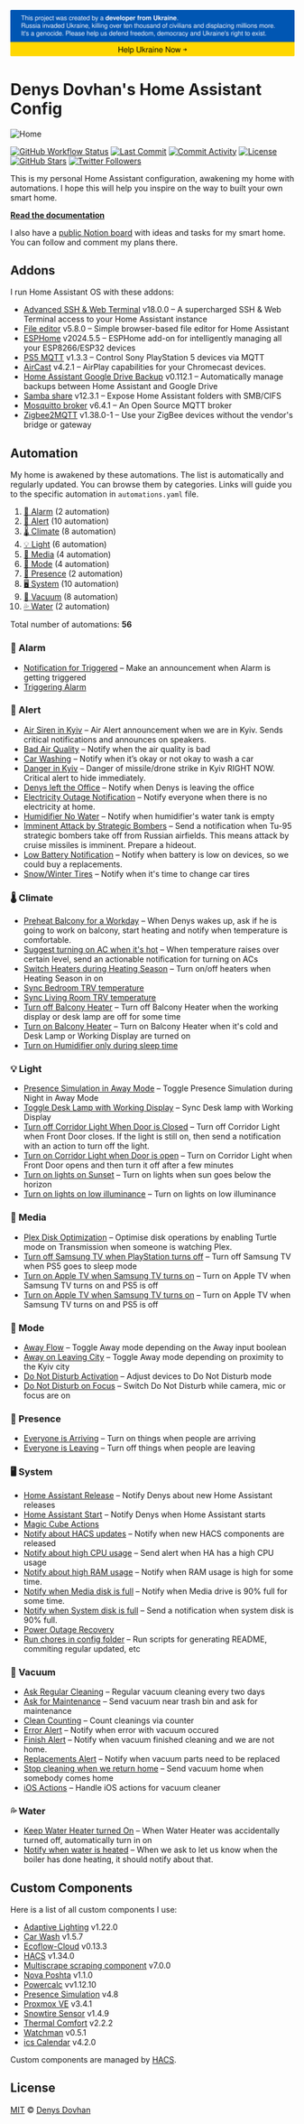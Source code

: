 [![SWUbanner](https://raw.githubusercontent.com/vshymanskyy/StandWithUkraine/main/banner-direct-single.svg)](https://stand-with-ukraine.pp.ua/)

# Denys Dovhan's Home Assistant Config

![Home](https://user-images.githubusercontent.com/3459374/152371766-1d2a1e17-34d3-4fe6-9e6d-aded02f14de1.png)

[![GitHub Workflow Status][github-img]][github-url]
[![Last Commit][last-commit-img]][github-url]
[![Commit Activity][commit-activity-img]][github-url]
[![License][license-img]][license-url]
[![GitHub Stars][stars-img]][github-url]
[![Twitter Followers][twitter-img]][twitter-url]

This is my personal Home Assistant configuration, awakening my home with automations. I hope this will help you inspire on the way to built your own smart home.

[**Read the documentation**](https://denysdovhan.com/smart-home)

I also have a [public Notion board](https://www.notion.so/denysdovhan/f09ea06da5db4cfa84d3ca50417b93b2?v=5fccab53c2fd4ac188ee0b92c2ca1cb9) with ideas and tasks for my smart home. You can follow and comment my plans there.

## Addons

I run Home Assistant OS with these addons:

<!-- start-addons -->

- [Advanced SSH & Web Terminal](https://github.com/hassio-addons/addon-ssh) v18.0.0 – A supercharged SSH & Web Terminal access to your Home Assistant instance
- [File editor](https://github.com/home-assistant/addons/tree/master/configurator) v5.8.0 – Simple browser-based file editor for Home Assistant
- [ESPHome](https://esphome.io/) v2024.5.5 – ESPHome add-on for intelligently managing all your ESP8266/ESP32 devices
- [PS5 MQTT](https://github.com/FunkeyFlo/ps5-mqtt/tree/main/add-ons/ps5-mqtt) v1.3.3 – Control Sony PlayStation 5 devices via MQTT
- [AirCast](https://github.com/hassio-addons/addon-aircast) v4.2.1 – AirPlay capabilities for your Chromecast devices.
- [Home Assistant Google Drive Backup](https://github.com/sabeechen/hassio-google-drive-backup) v0.112.1 – Automatically manage backups between Home Assistant and Google Drive
- [Samba share](https://github.com/home-assistant/addons/tree/master/samba) v12.3.1 – Expose Home Assistant folders with SMB/CIFS
- [Mosquitto broker](https://github.com/home-assistant/addons/tree/master/mosquitto) v6.4.1 – An Open Source MQTT broker
- [Zigbee2MQTT](https://github.com/zigbee2mqtt/hassio-zigbee2mqtt/tree/master/zigbee2mqtt) v1.38.0-1 – Use your ZigBee devices without the vendor's bridge or gateway
<!-- end-addons -->

## Automation

My home is awakened by these automations. The list is automatically and regularly updated. You can browse them by categories. Links will guide you to the specific automation in `automations.yaml` file.

<!-- start-automations -->

1. [🚨 Alarm](#-alarm) (2 automation)
1. [🔔 Alert](#-alert) (10 automation)
1. [🌡️ Climate](#-climate) (8 automation)
1. [💡 Light](#-light) (6 automation)
1. [🎵 Media](#-media) (4 automation)
1. [🚦 Mode](#-mode) (4 automation)
1. [🔘 Presence](#-presence) (2 automation)
1. [🖥️ System](#-system) (10 automation)
1. [🧹 Vacuum](#-vacuum) (8 automation)
1. [💦 Water](#-water) (2 automation)

Total number of automations: **56**️

### 🚨 Alarm

- [Notification for Triggered](https://github.com/denysdovhan/home-assistant-config/blob/76abb5d0e89160ccc80955a28fca1386cb6d6712/automations.yaml#L75) – Make an announcement when Alarm is getting triggered
- [Triggering Alarm](https://github.com/denysdovhan/home-assistant-config/blob/76abb5d0e89160ccc80955a28fca1386cb6d6712/automations.yaml#L52)

### 🔔 Alert

- [Air Siren in Kyiv](https://github.com/denysdovhan/home-assistant-config/blob/76abb5d0e89160ccc80955a28fca1386cb6d6712/automations.yaml#L1) – Air Alert announcement when we are in Kyiv. Sends critical notifications and announces on speakers.
- [Bad Air Quality](https://github.com/denysdovhan/home-assistant-config/blob/76abb5d0e89160ccc80955a28fca1386cb6d6712/automations.yaml#L359) – Notify when the air quality is bad
- [Car Washing](https://github.com/denysdovhan/home-assistant-config/blob/76abb5d0e89160ccc80955a28fca1386cb6d6712/automations.yaml#L419) – Notify when it’s okay or not okay to wash a car
- [Danger in Kyiv](https://github.com/denysdovhan/home-assistant-config/blob/76abb5d0e89160ccc80955a28fca1386cb6d6712/automations.yaml#L2252) – Danger of missile/drone strike in Kyiv RIGHT NOW. Critical alert to hide immediately.
- [Denys left the Office](https://github.com/denysdovhan/home-assistant-config/blob/76abb5d0e89160ccc80955a28fca1386cb6d6712/automations.yaml#L2120) – Notify when Denys is leaving the office
- [Electricity Outage Notification](https://github.com/denysdovhan/home-assistant-config/blob/76abb5d0e89160ccc80955a28fca1386cb6d6712/automations.yaml#L2361) – Notify everyone when there is no electricity at home.
- [Humidifier No Water](https://github.com/denysdovhan/home-assistant-config/blob/76abb5d0e89160ccc80955a28fca1386cb6d6712/automations.yaml#L393) – Notify when humidifier's water tank is empty
- [Imminent Attack by Strategic Bombers](https://github.com/denysdovhan/home-assistant-config/blob/76abb5d0e89160ccc80955a28fca1386cb6d6712/automations.yaml#L2338) – Send a notification when Tu-95 strategic bombers take off from Russian airfields. This means attack by cruise missiles is imminent. Prepare a hideout.
- [Low Battery Notification](https://github.com/denysdovhan/home-assistant-config/blob/76abb5d0e89160ccc80955a28fca1386cb6d6712/automations.yaml#L2416) – Notify when battery is low on devices, so we could buy a replacements.
- [Snow/Winter Tires](https://github.com/denysdovhan/home-assistant-config/blob/76abb5d0e89160ccc80955a28fca1386cb6d6712/automations.yaml#L469) – Notify when it's time to change car tires

### 🌡️ Climate

- [Preheat Balcony for a Workday](https://github.com/denysdovhan/home-assistant-config/blob/76abb5d0e89160ccc80955a28fca1386cb6d6712/automations.yaml#L725) – When Denys wakes up, ask if he is going to work on balcony, start heating and notify when temperature is comfortable.
- [Suggest turning on AC when it's hot](https://github.com/denysdovhan/home-assistant-config/blob/76abb5d0e89160ccc80955a28fca1386cb6d6712/automations.yaml#LNone) – When temperature raises over certain level, send an actionable notification for turning on ACs
- [Switch Heaters during Heating Season](https://github.com/denysdovhan/home-assistant-config/blob/76abb5d0e89160ccc80955a28fca1386cb6d6712/automations.yaml#L560) – Turn on/off heaters when Heating Season in on
- [Sync Bedroom TRV temperature](https://github.com/denysdovhan/home-assistant-config/blob/76abb5d0e89160ccc80955a28fca1386cb6d6712/automations.yaml#L551)
- [Sync Living Room TRV temperature](https://github.com/denysdovhan/home-assistant-config/blob/76abb5d0e89160ccc80955a28fca1386cb6d6712/automations.yaml#L542)
- [Turn off Balcony Heater](https://github.com/denysdovhan/home-assistant-config/blob/76abb5d0e89160ccc80955a28fca1386cb6d6712/automations.yaml#L673) – Turn off Balcony Heater when the working display or desk lamp are off for some time
- [Turn on Balcony Heater](https://github.com/denysdovhan/home-assistant-config/blob/76abb5d0e89160ccc80955a28fca1386cb6d6712/automations.yaml#L633) – Turn on Balcony Heater when it's cold and Desk Lamp or Working Display are turned on
- [Turn on Humidifier only during sleep time](https://github.com/denysdovhan/home-assistant-config/blob/76abb5d0e89160ccc80955a28fca1386cb6d6712/automations.yaml#L1857)

### 💡 Light

- [Presence Simulation in Away Mode](https://github.com/denysdovhan/home-assistant-config/blob/76abb5d0e89160ccc80955a28fca1386cb6d6712/automations.yaml#L1111) – Toggle Presence Simulation during Night in Away Mode
- [Toggle Desk Lamp with Working Display](https://github.com/denysdovhan/home-assistant-config/blob/76abb5d0e89160ccc80955a28fca1386cb6d6712/automations.yaml#L1026) – Sync Desk lamp with Working Display
- [Turn off Corridor Light When Door is Closed](https://github.com/denysdovhan/home-assistant-config/blob/76abb5d0e89160ccc80955a28fca1386cb6d6712/automations.yaml#L950) – Turn off Corridor Light when Front Door closes. If the light is still on, then send a notification with an action to turn off the light.
- [Turn on Corridor Light when Door is open](https://github.com/denysdovhan/home-assistant-config/blob/76abb5d0e89160ccc80955a28fca1386cb6d6712/automations.yaml#L927) – Turn on Corridor Light when Front Door opens and then turn it off after a few minutes
- [Turn on lights on Sunset](https://github.com/denysdovhan/home-assistant-config/blob/76abb5d0e89160ccc80955a28fca1386cb6d6712/automations.yaml#L819) – Turn on lights when sun goes below the horizon
- [Turn on lights on low illuminance](https://github.com/denysdovhan/home-assistant-config/blob/76abb5d0e89160ccc80955a28fca1386cb6d6712/automations.yaml#L868) – Turn on lights on low illuminance

### 🎵 Media

- [Plex Disk Optimization](https://github.com/denysdovhan/home-assistant-config/blob/76abb5d0e89160ccc80955a28fca1386cb6d6712/automations.yaml#L2457) – Optimise disk operations by enabling Turtle mode on Transmission when someone is watching Plex.
- [Turn off Samsung TV when PlayStation turns off](https://github.com/denysdovhan/home-assistant-config/blob/76abb5d0e89160ccc80955a28fca1386cb6d6712/automations.yaml#L95) – Turn off Samsung TV when PS5 goes to sleep mode
- [Turn on Apple TV when Samsung TV turns on](https://github.com/denysdovhan/home-assistant-config/blob/76abb5d0e89160ccc80955a28fca1386cb6d6712/automations.yaml#L2029) – Turn on Apple TV when Samsung TV turns on and PS5 is off
- [Turn on Apple TV when Samsung TV turns on](https://github.com/denysdovhan/home-assistant-config/blob/76abb5d0e89160ccc80955a28fca1386cb6d6712/automations.yaml#L2029) – Turn on Apple TV when Samsung TV turns on and PS5 is off

### 🚦 Mode

- [Away Flow](https://github.com/denysdovhan/home-assistant-config/blob/76abb5d0e89160ccc80955a28fca1386cb6d6712/automations.yaml#L1077) – Toggle Away mode depending on the Away input boolean
- [Away on Leaving City](https://github.com/denysdovhan/home-assistant-config/blob/76abb5d0e89160ccc80955a28fca1386cb6d6712/automations.yaml#L1087) – Toggle Away mode depending on proximity to the Kyiv city
- [Do Not Disturb Activation](https://github.com/denysdovhan/home-assistant-config/blob/76abb5d0e89160ccc80955a28fca1386cb6d6712/automations.yaml#L1042) – Adjust devices to Do Not Disturb mode
- [Do Not Disturb on Focus](https://github.com/denysdovhan/home-assistant-config/blob/76abb5d0e89160ccc80955a28fca1386cb6d6712/automations.yaml#L1059) – Switch Do Not Disturb while camera, mic or focus are on

### 🔘 Presence

- [Everyone is Arriving](https://github.com/denysdovhan/home-assistant-config/blob/76abb5d0e89160ccc80955a28fca1386cb6d6712/automations.yaml#L1139) – Turn on things when people are arriving
- [Everyone is Leaving](https://github.com/denysdovhan/home-assistant-config/blob/76abb5d0e89160ccc80955a28fca1386cb6d6712/automations.yaml#L1220) – Turn off things when people are leaving

### 🖥️ System

- [Home Assistant Release](https://github.com/denysdovhan/home-assistant-config/blob/76abb5d0e89160ccc80955a28fca1386cb6d6712/automations.yaml#L244) – Notify Denys about new Home Assistant releases
- [Home Assistant Start](https://github.com/denysdovhan/home-assistant-config/blob/76abb5d0e89160ccc80955a28fca1386cb6d6712/automations.yaml#L313) – Notify Denys when Home Assistant starts
- [Magic Cube Actions](https://github.com/denysdovhan/home-assistant-config/blob/76abb5d0e89160ccc80955a28fca1386cb6d6712/automations.yaml#L122)
- [Notify about HACS updates](https://github.com/denysdovhan/home-assistant-config/blob/76abb5d0e89160ccc80955a28fca1386cb6d6712/automations.yaml#L275) – Notify when new HACS components are released
- [Notify about high CPU usage](https://github.com/denysdovhan/home-assistant-config/blob/76abb5d0e89160ccc80955a28fca1386cb6d6712/automations.yaml#L2154) – Send alert when HA has a high CPU usage
- [Notify about high RAM usage](https://github.com/denysdovhan/home-assistant-config/blob/76abb5d0e89160ccc80955a28fca1386cb6d6712/automations.yaml#L2185) – Notify when RAM usage is high for some time.
- [Notify when Media disk is full](https://github.com/denysdovhan/home-assistant-config/blob/76abb5d0e89160ccc80955a28fca1386cb6d6712/automations.yaml#L333) – Notify when Media drive is 90% full for some time.
- [Notify when System disk is full](https://github.com/denysdovhan/home-assistant-config/blob/76abb5d0e89160ccc80955a28fca1386cb6d6712/automations.yaml#L2222) – Send a notification when system disk is 90% full.
- [Power Outage Recovery](https://github.com/denysdovhan/home-assistant-config/blob/76abb5d0e89160ccc80955a28fca1386cb6d6712/automations.yaml#L1724)
- [Run chores in config folder](https://github.com/denysdovhan/home-assistant-config/blob/76abb5d0e89160ccc80955a28fca1386cb6d6712/automations.yaml#L2108) – Run scripts for generating README, commiting regular updated, etc

### 🧹 Vacuum

- [Ask Regular Cleaning](https://github.com/denysdovhan/home-assistant-config/blob/76abb5d0e89160ccc80955a28fca1386cb6d6712/automations.yaml#L1298) – Regular vacuum cleaning every two days
- [Ask for Maintenance](https://github.com/denysdovhan/home-assistant-config/blob/76abb5d0e89160ccc80955a28fca1386cb6d6712/automations.yaml#L1437) – Send vacuum near trash bin and ask for maintenance
- [Clean Counting](https://github.com/denysdovhan/home-assistant-config/blob/76abb5d0e89160ccc80955a28fca1386cb6d6712/automations.yaml#L2091) – Count cleanings via counter
- [Error Alert](https://github.com/denysdovhan/home-assistant-config/blob/76abb5d0e89160ccc80955a28fca1386cb6d6712/automations.yaml#L1409) – Notify when error with vacuum occured
- [Finish Alert](https://github.com/denysdovhan/home-assistant-config/blob/76abb5d0e89160ccc80955a28fca1386cb6d6712/automations.yaml#L1376) – Notify when vacuum finished cleaning and we are not home.
- [Replacements Alert](https://github.com/denysdovhan/home-assistant-config/blob/76abb5d0e89160ccc80955a28fca1386cb6d6712/automations.yaml#L1505) – Notify when vacuum parts need to be replaced
- [Stop cleaning when we return home](https://github.com/denysdovhan/home-assistant-config/blob/76abb5d0e89160ccc80955a28fca1386cb6d6712/automations.yaml#L1358) – Send vacuum home when somebody comes home
- [iOS Actions](https://github.com/denysdovhan/home-assistant-config/blob/76abb5d0e89160ccc80955a28fca1386cb6d6712/automations.yaml#L1585) – Handle iOS actions for vacuum cleaner

### 💦 Water

- [Keep Water Heater turned On](https://github.com/denysdovhan/home-assistant-config/blob/76abb5d0e89160ccc80955a28fca1386cb6d6712/automations.yaml#L2064) – When Water Heater was accidentally turned off, automatically turn in on
- [Notify when water is heated](https://github.com/denysdovhan/home-assistant-config/blob/76abb5d0e89160ccc80955a28fca1386cb6d6712/automations.yaml#L1656) – When we ask to let us know when the boiler has done heating, it should notify about that.
<!-- end-automations -->

## Custom Components

Here is a list of all custom components I use:

<!-- start-custom-components -->

- [Adaptive Lighting](https://github.com/basnijholt/adaptive-lighting#readme) v1.22.0
- [Car Wash](https://github.com/Limych/ha-car_wash) v1.5.7
- [Ecoflow-Cloud](https://github.com/tolwi/hassio-ecoflow-cloud) v0.13.3
- [HACS](https://hacs.xyz/docs/configuration/start) v1.34.0
- [Multiscrape scraping component](https://github.com/danieldotnl/ha-multiscrape) v7.0.0
- [Nova Poshta](https://github.com/krasnoukhov/homeassistant-nova-poshta) v1.1.0
- [Powercalc](https://github.com/bramstroker/homeassistant-powercalc) vv1.12.10
- [Presence Simulation](https://github.com/slashback100/presence_simulation) v4.8
- [Proxmox VE](https://github.com/dougiteixeira/proxmoxve) v3.4.1
- [Snowtire Sensor](https://github.com/Limych/ha-snowtire) v1.4.9
- [Thermal Comfort](https://github.com/dolezsa/thermal_comfort/blob/master/README.md) v2.2.2
- [Watchman](https://github.com/dummylabs/thewatchman) v0.5.1
- [ics Calendar](https://github.com/franc6/ics_calendar) v4.2.0
<!-- end-custom-components -->

Custom components are managed by [HACS](https://hacs.xyz/).

## License

[MIT][license-url] © [Denys Dovhan][denysdovhan]

<!-- References -->

[github-url]: https://github.com/denysdovhan/home-assistant-config
[github-img]: https://img.shields.io/github/actions/workflow/status/denysdovhan/home-assistant-config/homeassistant.yml?style=flat-square
[last-commit-img]: https://img.shields.io/github/last-commit/denysdovhan/home-assistant-config?style=flat-square
[commit-activity-img]: https://img.shields.io/github/commit-activity/m/denysdovhan/home-assistant-config?style=flat-square
[license-url]: https://github.com/denysdovhan/home-assistant-config/blob/master/LICENSE
[license-img]: https://img.shields.io/github/license/denysdovhan/home-assistant-config?style=flat-square
[twitter-url]: https://twitter.com/denysdovhan
[twitter-img]: https://img.shields.io/twitter/follow/denysdovhan?label=Follow
[stars-img]: https://img.shields.io/github/stars/denysdovhan/home-assistant-config?style=social
[denysdovhan]: https://denysdovhan.com
